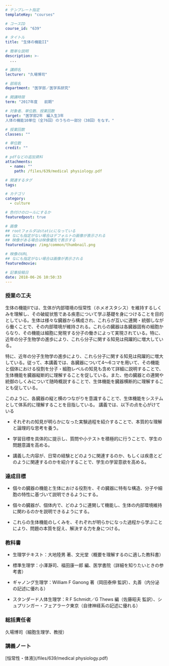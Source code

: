 ```yaml
---
# テンプレート指定
templateKey: "courses"

# コースID
course_id: "639"

# タイトル
title: "生体の機能II"

# 簡単な説明
description: >-
  ...

# 講師名
lecturer: "久場博司"

# 部局名
department: "医学部／医学系研究"

# 開講時限
term: "2017年度	前期"

# 対象者、単位数、授業回数
target: "医学部2年　編入生3年
人体の機能10単位（全76回）のうちの一部分（38回）をなす。"

# 授業回数
classes: ""

# 単位数
credit: ""

# pdfなどの追加資料
attachments: 
  - name: "" 
    path: /files/639/medical physiology.pdf

# 関連するタグ
tags:

# カテゴリ
category:
  - culture

# 色付けのロールにするか
featuredpost: true

# 画像
## rootフォルダはstaticになっている
## なにも指定がない場合はデフォルトの画像が表示される
## 映像がある場合は映像優先で表示する
featuredimage: /img/common/thumbnail.png

# 映像のURL
## なにも指定がない場合は画像が表示される
featuredmovie: 

# 記事投稿日
date: 2018-06-26 10:50:33
---
```


### 授業の工夫


生体の機能IIでは、生体が内部環境の恒常性（ホメオスタシス）を維持するしくみを理解し、その破綻状態である疾患について学ぶ基礎を身につけることを目的としている。生体は様々な臓器から構成され、これらが互いに連関・統御しながら働くことで、その内部環境が維持される。これらの臓器は各臓器固有の細胞からなり、その機能は細胞に発現する分子の働きによって実現されている。特に、近年の分子生物学の進歩により、これら分子に関する知見は飛躍的に増大している。

特に、近年の分子生物学の進歩により、これら分子に関する知見は飛躍的に増大している。従って、本講義では、各臓器について4〜6コマを用いて、その機能と個体における役割を分子・細胞レベルの知見も含めて詳細に説明することで、生体機能を臓器縦断的に理解することを促している。また、他の臓器との連関や統御のしくみについて随時概説することで、生体機能を臓器横断的に理解することも促している。

このように、各臓器の縦と横のつながりを意識することで、生体機能をシステムとして体系的に理解することを目指している。 講義では、以下の点を心がけている


* それぞれの知見が明らかになった実験過程を紹介することで、本質的な理解と論理的な思考を養う。

* 学習目標を具体的に提示し、質問や小テストを積極的に行うことで、学生の問題意識を高める。
* 講義した内容が、日常の経験とどのように関連するのか、もしくは疾患とどのように関連するのかを紹介することで、学生の学習意欲を高める。


### 達成目標



* 個々の臓器の機能と生体における役割を、その臓器に特有な構造、分子や細胞の特性に基づいて説明できるようにする。

* 個々の臓器が、個体内で、どのように連関して機能し、生体の内部環境維持に関わるのかを説明できるようにする。

* これらの生体機能のしくみを、それぞれが明らかになった過程から学ぶことにより、問題の本質を捉え、解決する力を身につける。


### 教科書



* 生理学テキスト：大地陸男 著、文光堂（概要を理解するのに適した教科書）

* 標準生理学：小澤瀞司、福田康一郎 編、医学書院（詳細を知りたいときの参考書）

* ギャノング生理学：William F Ganong 著（岡田泰伸 監訳）、丸善（内分泌の記述に優れる）

* スタンダード人体生理学：R F Schmidt／G Thews 編（佐藤昭夫 監訳）、シュプリンガー・フェアラーク東京（自律神経系の記述に優れる）


### 総括責任者


久場博司（細胞生理学、教授）


### 講義ノート


[恒常性・体液](/files/639/medical physiology.pdf) 



